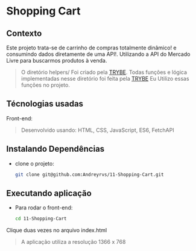 # Shopping Cart

## Contexto

Este projeto trata-se de carrinho de compras totalmente dinâmico! e consumindo dados diretamente de uma API!. Utilizando a API do Mercado Livre para buscarmos produtos à venda.

> O diretório helpers/ Foi criado pela [TRYBE](https://www.betrybe.com/). Todas funções e lógica implementadas nesse diretório foi feita pela [TRYBE](https://www.betrybe.com/)
> Eu Utilizo essas funções no projeto.

## Técnologias usadas

Front-end:
> Desenvolvido usando: HTML, CSS, JavaScript, ES6, FetchAPI

## Instalando Dependências

* clone o projeto:

  ```bash
  git clone git@github.com:Andreyrvs/11-Shopping-Cart.git
  ```

## Executando aplicação

* Para rodar o front-end:

  ```bash
  cd 11-Shopping-Cart
  ```

Clique duas vezes no arquivo index.html

> A aplicação utiliza a resolução 1366 x 768
